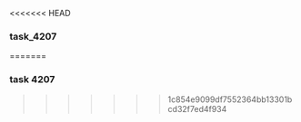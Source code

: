 <<<<<<< HEAD
### task_4207
 
=======
### task 4207
>>>>>>> 1c854e9099df7552364bb13301bcd32f7ed4f934
